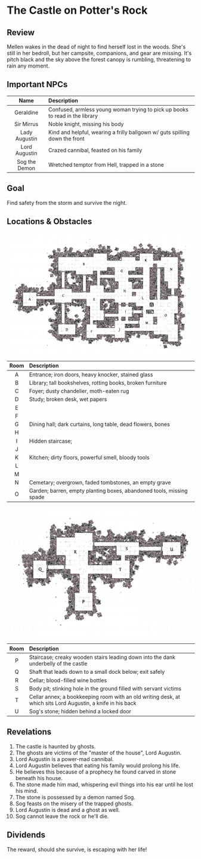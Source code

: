# The Castle on Potter's Rock

## Review
Mellen wakes in the dead of night to find herself lost in the woods. She's still in her bedroll, but her campsite, companions, and gear are missing. It's pitch black and the sky above the forest canopy is rumbling, threatening to rain any moment.

## Important NPCs
| Name | Description |
|:---:|:--- |
| Geraldine | Confused, armless young woman trying to pick up books to read in the library |
| Sir Mirrus | Noble knight, missing his body |
| Lady Augustin | Kind and helpful, wearing a frilly ballgown w/ guts spilling down the front |
| Lord Augustin | Crazed cannibal, feasted on his family |
| Sog the Demon | Wretched temptor from Hell, trapped in a stone |

## Goal
Find safety from the storm and survive the night.

## Locations & Obstacles
![Gridded map of the castle at Potter's Rock, each room marked with a letter.](castleAtPottersRock1.png)

| Room | Description |
|:---:|:--- |
| A | Entrance; iron doors, heavy knocker, stained glass |
| B | Library; tall bookshelves, rotting books, broken furniture |
| C | Foyer; dusty chandelier, moth-eaten rug |
| D | Study; broken desk, wet papers |
| E |  |
| F |  |
| G | Dining hall; dark curtains, long table, dead flowers, bones |
| H |  |
| I | Hidden staircase; |
| J |  |
| K | Kitchen; dirty floors, powerful smell, bloody tools |
| L |  |
| M |  |
| N | Cemetary; overgrown, faded tombstones, an empty grave |
| O | Garden; barren, empty planting boxes, abandoned tools, missing spade |

![Gridded map of basement of the castle at Potter's Rock, each room marked with a letter.](castleAtPottersRock_below1.png)

| Room | Description |
|:---:|:--- |
| P | Staircase; creaky wooden stairs leading down into the dank underbelly of the castle |
| Q | Shaft that leads down to a small dock below; exit safely |
| R | Cellar; blood-filled wine bottles |
| S | Body pit; stinking hole in the ground filled with servant victims |
| T | Cellar annex; a bookkeeping room with an old writing desk, at which sits Lord Augustin, a knife in his back |
| U | Sog's stone; hidden behind a locked door |

## Revelations
1. The castle is haunted by ghosts.
2. The ghosts are victims of the "master of the house", Lord Augustin.
3. Lord Augustin is a power-mad cannibal.
4. Lord Augustin believes that eating his family would prolong his life.
5. He believes this because of a prophecy he found carved in stone beneath his house.
6. The stone made him mad, whispering evil things into his ear until he lost his mind.
7. The stone is possessed by a demon named Sog.
8. Sog feasts on the misery of the trapped ghosts.
9. Lord Augustin is dead and a ghost as well.
10. Sog cannot leave the rock or he'll die.

## Dividends
The reward, should she survive, is escaping with her life!
